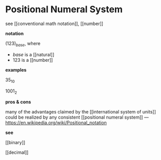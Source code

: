 # Positional Numeral System

see [[conventional math notation]], [[number]]

**notation**

$(123)_{base}$, where

- $base$ is a [[natural]]
- $123$ is a [[number]]

**examples**

$35_{10}$

$1001_{2}$

**pros & cons**

many of the advantages claimed by the [[international system of units]] could be realized by any consistent [[positional numeral system]] &mdash; <https://en.wikipedia.org/wiki/Positional_notation>

**see**

[[binary]]

[[decimal]]
